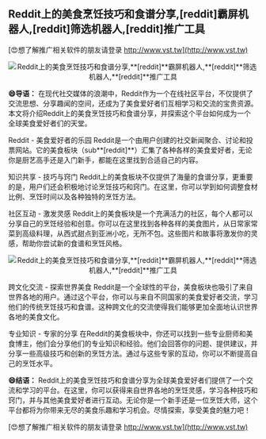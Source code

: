 ## **Reddit上的美食烹饪技巧和食谱分享,**[reddit]**霸屏机器人,**[reddit]**筛选机器人,**[reddit]**推广工具**

[😍想了解推广相关软件的朋友请登录 http://www.vst.tw](http://www.vst.tw)

 <center><img src="https://vst.tw/MP4/tuiguang/png/7.png" alt="Reddit上的美食烹饪技巧和食谱分享,**[reddit]**霸屏机器人,**[reddit]**筛选机器人,**[reddit]**推广工具"></center>

**😄导语：**
在现代社交媒体的浪潮中，Reddit作为一个在线社区平台，不仅提供了交流思想、分享趣闻的空间，还成为了美食爱好者们互相学习和交流的宝贵资源。本文将介绍Reddit上的美食烹饪技巧和食谱分享，并探索这个平台如何成为一个全球美食爱好者们的天堂。

Reddit - 美食爱好者的乐园
Reddit是一个由用户创建的社交新闻聚合、讨论和投票网站。它的美食板块（sub**[reddit]**）汇集了各种各样的美食爱好者，无论你是厨艺高手还是入门新手，都能在这里找到合适自己的内容。

知识共享 - 技巧与窍门
Reddit上的美食板块不仅提供了海量的食谱分享，更重要的是，用户们还会积极地讨论烹饪技巧和窍门。在这里，你可以学到如何调整食材比例、烹饪时间以及各种独特的烹饪方法。

社区互动 - 激发灵感
Reddit上的美食板块是一个充满活力的社区，每个人都可以分享自己的烹饪经验和创意。你可以在这里找到各种各样的美食图片，从日常家常菜到高级料理，从西式甜点到亚洲小吃，无所不包。这些图片和故事将激发你的灵感，帮助你尝试新的食谱和烹饪风格。

 <center><img src="https://vst.tw/MP4/tuiguang/png/4.png" alt="Reddit上的美食烹饪技巧和食谱分享,**[reddit]**霸屏机器人,**[reddit]**筛选机器人,**[reddit]**推广工具"></center>

跨文化交流 - 探索世界美食
Reddit是一个全球性的平台，美食板块也吸引了来自世界各地的用户。通过这个平台，你可以与来自不同国家的美食爱好者交流，学习他们的传统烹饪技巧和食谱。这种跨文化的交流使得我们能够更加全面地认识世界各地的美食文化。

专业知识 - 专家的分享
在Reddit的美食板块中，你还可以找到一些专业厨师和美食博主，他们会分享他们的专业知识和经验。他们会回答你的问题、提供建议，并分享一些高级技巧和创新的烹饪方法。通过与这些专家的互动，你可以不断提高自己的烹饪水平。

**😄结语：**
Reddit上的美食烹饪技巧和食谱分享为全球美食爱好者们提供了一个交流和学习的平台。在这里，你可以获得来自世界各地的烹饪灵感，学习各种技巧和窍门，并与其他美食爱好者进行互动。无论你是一个新手还是一位烹饪大师，这个平台都将为你带来无尽的美食乐趣和学习机会。尽情探索，享受美食的魅力吧！

[😍想了解推广相关软件的朋友请登录 http://www.vst.tw](http://www.vst.tw)



